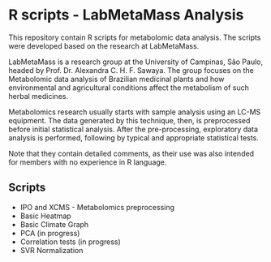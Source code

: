 # R scripts - LabMetaMass Analysis


This repository contain R scripts for metabolomic data analysis. The scripts were developed based on the research at LabMetaMass. 

LabMetaMass is a research group at the University of Campinas, São Paulo, headed by Prof. Dr. Alexandra C. H. F. Sawaya. The group focuses on the Metabolomic data analysis of Brazilian medicinal plants and how environmental and agricultural conditions affect the metabolism of such herbal medicines. 

Metabolomics research usually starts with sample analysis using an LC-MS equipment. The data generated by this technique, then, is preprocessed before initial statistical analysis. After the pre-processing, exploratory data analysis is performed, following by typical and appropriate statistical tests.

Note that they contain detailed comments, as their use was also intended for members with no experience in R language. 

## Scripts

- IPO and XCMS - Metabolomics preprocessing 
- Basic Heatmap
- Basic Climate Graph
- PCA (in progress)
- Correlation tests (in progress)
- SVR Normalization 

